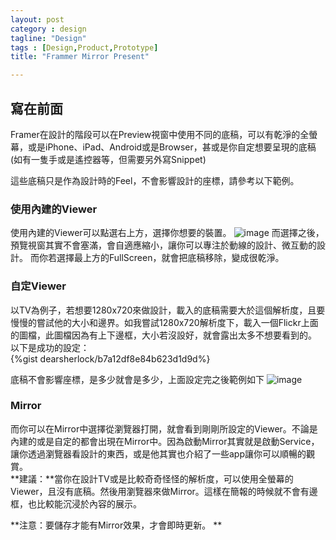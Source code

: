 ```yaml
---
layout: post
category : design 
tagline: "Design"
tags : [Design,Product,Prototype]
title: "Frammer Mirror Present"

---
```


## 寫在前面
Framer在設計的階段可以在Preview視窗中使用不同的底稿，可以有乾淨的全螢幕，或是iPhone、iPad、Android或是Browser，甚或是你自定想要呈現的底稿(如有一隻手或是遙控器等，但需要另外寫Snippet)

這些底稿只是作為設計時的Feel，不會影響設計的座標，請參考以下範例。

### 使用內建的Viewer
使用內建的Viewer可以點選右上方，選擇你想要的裝置。
![image](https://farm2.staticflickr.com/1648/24176175296_a44a123510_o.png)
而選擇之後，預覽視窗其實不會塞滿，會自適應縮小，讓你可以專注於動線的設計、微互動的設計。
而你若選擇最上方的FullScreen，就會把底稿移除，變成很乾淨。

### 自定Viewer
以TV為例子，若想要1280x720來做設計，載入的底稿需要大於這個解析度，且要慢慢的嘗試他的大小和邊界。如我嘗試1280x720解析度下，載入一個Flickr上面的圖檔，此圖檔因為有上下邊框，大小若沒設好，就會露出太多不想要看到的。
以下是成功的設定：  
{%gist dearsherlock/b7a12df8e84b623d1d9d%}

底稿不會影響座標，是多少就會是多少，上面設定完之後範例如下
![image](https://farm2.staticflickr.com/1633/24202477775_ce6d104296_o.png)

### Mirror
而你可以在Mirror中選擇從瀏覽器打開，就會看到剛剛所設定的Viewer。不論是內建的或是自定的都會出現在Mirror中。因為啟動Mirror其實就是啟動Service，讓你透過瀏覽器看設計的東西，或是他其實也介紹了一些app讓你可以順暢的觀賞。  
**建議：**當你在設計TV或是比較奇奇怪怪的解析度，可以使用全螢幕的Viewer，且沒有底稿。然後用瀏覽器來做Mirror。這樣在簡報的時候就不會有邊框，也比較能沉浸於內容的展示。

**注意：要儲存才能有Mirror效果，才會即時更新。
**

